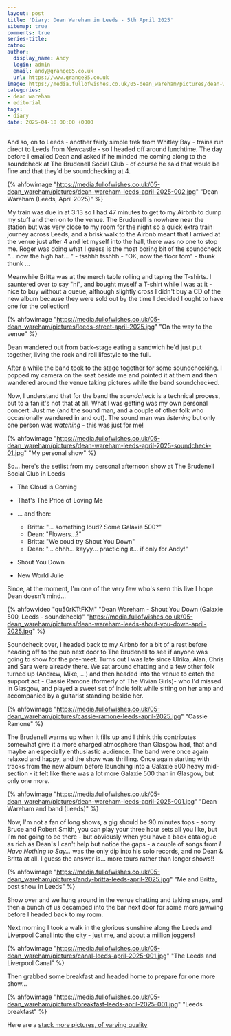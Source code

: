 ```yaml
---
layout: post
title: 'Diary: Dean Wareham in Leeds - 5th April 2025'
sitemap: true
comments: true
series-title:
catno:
author:
  display_name: Andy
  login: admin
  email: andy@grange85.co.uk
  url: https://www.grange85.co.uk
image: https://media.fullofwishes.co.uk/05-dean_wareham/pictures/dean-wareham-leeds-april-2025-002.jpg
categories:
- dean wareham
- editorial
tags:
- diary
date: 2025-04-18 00:00 +0000
---
```

And so, on to Leeds - another fairly simple trek from Whitley Bay - trains run direct to Leeds from Newcastle - so I headed off around lunchtime. The day before I emailed Dean and asked if he minded me coming along to the soundcheck at The Brudenell Social Club - of course he said that would be fine and that they'd be soundchecking at 4.

{% ahfowimage "https://media.fullofwishes.co.uk/05-dean_wareham/pictures/dean-wareham-leeds-april-2025-002.jpg" "Dean Wareham (Leeds, April 2025)" %}

My train was due in at 3:13 so I had 47 minutes to get to my Airbnb to dump my stuff and then on to the venue. The Brudenell is nowhere near the station but was very close to my room for the night so a quick extra train journey across Leeds, and a brisk walk to the Airbnb meant that I arrived at the venue just after 4 and let myself into the hall, there was no one to stop me. Roger was doing what I guess is the most boring bit of the soundcheck "... now the high hat... " - tsshhh tsshhh - "OK, now the floor tom" - thunk thunk ...

Meanwhile Britta was at the merch table rolling and taping the T-shirts. I sauntered over to say "hi", and bought myself a T-shirt while I was at it - nice to buy without a queue, although slightly cross I didn't buy a CD of the new album because they were sold out by the time I decided I ought to have one for the collection!

{% ahfowimage "https://media.fullofwishes.co.uk/05-dean_wareham/pictures/leeds-street-april-2025.jpg" "On the way to the venue" %}

Dean wandered out from back-stage eating a sandwich he'd just put together, living the rock and roll lifestyle to the full.

After a while the band took to the stage together for some soundchecking. I popped my camera on the seat beside me and pointed it at them and then wandered around the venue taking pictures while the band soundchecked.

Now, I understand that for the band the _soundcheck_ is a technical process, but to a fan it's not that at all. What I was getting was my own personal concert. Just me (and the sound man, and a couple of other folk who occasionally wandered in and out). The sound man was _listening_ but only one person was _watching_ - this was just for me!

{% ahfowimage "https://media.fullofwishes.co.uk/05-dean_wareham/pictures/dean-wareham-leeds-april-2025-soundcheck-01.jpg" "My personal show" %}

So... here's the setlist from my personal afternoon show at The Brudenell Social Club in Leeds

 - The Cloud is Coming
 - That's The Price of Loving Me

 - ... and then:
    - Britta: "... something loud? Some Galaxie 500?"
    - Dean: "Flowers...?"
    - Britta: "We coud try Shout You Down"
    - Dean: "... ohhh... kayyy... practicing it... if only for Andy!"

 - Shout You Down
 - New World Julie

Since, at the moment, I'm one of the very few who's seen this live I hope Dean doesn't mind...

{% ahfowvideo "qu50rKTtFKM" "Dean Wareham - Shout You Down (Galaxie 500, Leeds - soundcheck)" "https://media.fullofwishes.co.uk/05-dean_wareham/pictures/dean-wareham-leeds-shout-you-down-april-2025.jpg" %}

Soundcheck over, I headed back to my Airbnb for a bit of a rest before heading off to the pub next door to The Brudenell to see if anyone was going to show for the pre-meet. Turns out I was late since Ulrika, Alan, Chris and Sara were already there. We sat around chatting and a few other folk turned up (Andrew, Mike, ...) and then headed into the venue to catch the support act - Cassie Ramone (formerly of The Vivian Girls)- who I'd missed in Glasgow, and played a sweet set of indie folk while sitting on her amp and accompanied by a guitarist standing beside her.

{% ahfowimage "https://media.fullofwishes.co.uk/05-dean_wareham/pictures/cassie-ramone-leeds-april-2025.jpg" "Cassie Ramone" %}

The Brudenell warms up when it fills up and I think this contributes somewhat give it a more charged atmosphere than Glasgow had, that and maybe an especially enthusiastic audience. The band were once again relaxed and happy, and the show was thrilling. Once again starting with tracks from the new album before launching into a Galaxie 500 heavy mid-section - it felt like there was a lot more Galaxie 500 than in Glasgow, but only one more.

{% ahfowimage "https://media.fullofwishes.co.uk/05-dean_wareham/pictures/dean-wareham-leeds-april-2025-001.jpg" "Dean Wareham and band (Leeds)" %}

Now, I'm not a fan of long shows, a gig should be 90 minutes tops - sorry Bruce and Robert Smith, you can play your three hour sets all you like, but I'm not going to be there - but obviously when you have a back catalogue as rich as Dean's I can't help but notice the gaps - a couple of songs from _I Have Nothing to Say..._ was the only dip into his solo records, and no Dean & Britta at all. I guess the answer is... more tours rather than longer shows!!

{% ahfowimage "https://media.fullofwishes.co.uk/05-dean_wareham/pictures/andy-britta-leeds-april-2025.jpg" "Me and Britta, post show in Leeds" %}

Show over and we hung around in the venue chatting and taking snaps, and then a bunch of us decamped into the bar next door for some more jawwing before I headed back to my room.

Next morning I took a walk in the glorious sunshine along the Leeds and Liverpool Canal into the city - just me, and about a million joggers! 

{% ahfowimage "https://media.fullofwishes.co.uk/05-dean_wareham/pictures/canal-leeds-april-2025-001.jpg" "The Leeds and Liverpool Canal" %}

Then grabbed some breakfast and headed home to prepare for one more show...

{% ahfowimage "https://media.fullofwishes.co.uk/05-dean_wareham/pictures/breakfast-leeds-april-2025-001.jpg" "Leeds breakfast" %}

Here are a [stack more pictures, of varying quality](https://photos.app.goo.gl/evDRWcdkEXfHEMsa6)
